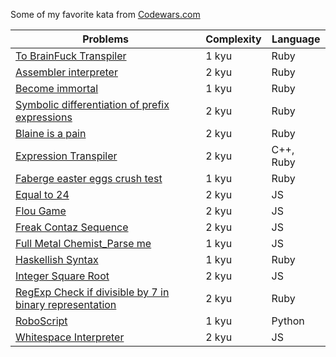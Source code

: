 Some of my favorite kata from [Codewars.com](codewars.com)

| Problems                                                                                                                                                                                                                | Complexity  | Language    |
|-----------------------------------------------------------------------------------------------------------------------------------------------------------------------------------------------------------------------  |------------ |-----------  |
| [To BrainFuck Transpiler](https://github.com/nam288/codewars.com/tree/master/To%20BrainFuck%20Transpiler)                                                                                                               | 1 kyu       | Ruby        |
| [Assembler interpreter](https://github.com/nam288/codewars.com/tree/master/Assembler%20Interpreter)                                                                                                                     | 2 kyu       | Ruby        |
| [Become immortal](https://github.com/nam288/codewars.com/tree/master/BECOME%20IMMORTAL)                                                                                                                                 | 1 kyu       | Ruby        |
| [Symbolic differentiation of prefix expressions](https://github.com/nam288/codewars.com/tree/master/Symbolic%20differentiation%20of%20prefix%20expressions)                                                             | 2 kyu       | Ruby        |
| [Blaine is a pain](https://github.com/nam288/codewars.com/tree/master/Blaine%20is%20a%20pain)                                                                                                                           | 2 kyu       | Ruby        |
| [Expression Transpiler](https://github.com/nam288/codewars.com/tree/master/Expression%20Transpiler)                                                                                                                     | 2 kyu       | C++, Ruby   |
| [Faberge easter eggs crush test](https://github.com/nam288/codewars.com/tree/master/Faberge%20easter%20eggs%20crush%20test%20%5Blinear%5D)                                                                              | 1 kyu       | Ruby        |
| [Equal to 24](https://github.com/nam288/codewars.com/tree/master/Fastest%20Code:%20Equal%20to%2024)                                                                                                                     | 2 kyu       | JS          |
| [Flou Game](https://github.com/nam288/codewars.com/tree/master/Flou%20Game)                                                                                                                                             | 2 kyu       | JS          |
| [Freak Contaz Sequence](https://github.com/nam288/codewars.com/tree/master/Freak%20Contaz%20Sequence)                                                                                                                   | 2 kyu       | JS          |
| [Full Metal Chemist_Parse me](https://github.com/nam288/codewars.com/tree/master/Full%20Metal%20Chemist_Parse%20me)                                                                                                     | 1 kyu       | JS          |
| [Haskellish Syntax](https://github.com/nam288/codewars.com/tree/master/Haskellish%20Syntax)                                                                                                                             | 1 kyu       | Ruby        |
| [Integer Square Root](https://github.com/nam288/codewars.com/tree/master/Integer%20Square%20Root)                                                                                                                       | 2 kyu       | JS          |
| [RegExp Check if divisible by 7 in binary representation](https://github.com/nam288/codewars.com/tree/master/Regular%20Expression%20-%20Check%20if%20divisible%20by%207%20in%20binary%20representation)   | 2 kyu       | Ruby        |
| [RoboScript](https://github.com/nam288/codewars.com/tree/master/RoboScript)                                                                                                                                             | 1 kyu       | Python      |
| [Whitespace Interpreter](https://github.com/nam288/codewars.com/tree/master/Whitespace%20Interpreter)                                                                                                                   | 2 kyu       | JS          |
